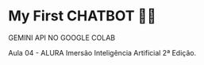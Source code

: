 # My First CHATBOT 🤖💭
GEMINI API NO GOOGLE COLAB

Aula 04 -  ALURA Imersão Inteligência Artificial 2ª Edição. 

